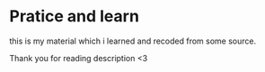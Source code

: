 # Pratice and learn

this is my material which i learned and recoded from some source.

Thank you for reading description <3
